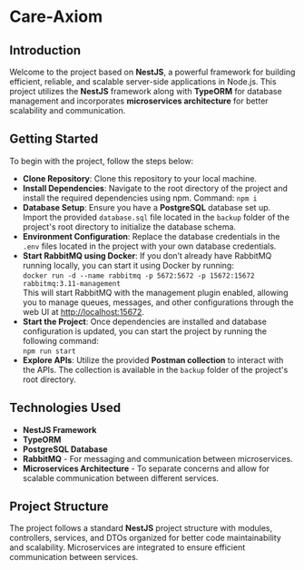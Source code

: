 # Care-Axiom

## Introduction

Welcome to the project based on **NestJS**, a powerful framework for building efficient, reliable, and scalable server-side applications in Node.js. This project utilizes the **NestJS** framework along with **TypeORM** for database management and incorporates **microservices architecture** for better scalability and communication.

## Getting Started

To begin with the project, follow the steps below:

- **Clone Repository**: Clone this repository to your local machine.
- **Install Dependencies**: Navigate to the root directory of the project and install the required dependencies using npm. Command: `npm i`
- **Database Setup**: Ensure you have a **PostgreSQL** database set up. Import the provided `database.sql` file located in the `backup` folder of the project's root directory to initialize the database schema.
- **Environment Configuration**: Replace the database credentials in the `.env` files located in the project with your own database credentials.
- **Start RabbitMQ using Docker**: If you don’t already have RabbitMQ running locally, you can start it using Docker by running:  
  `docker run -d --name rabbitmq -p 5672:5672 -p 15672:15672 rabbitmq:3.11-management`  
  This will start RabbitMQ with the management plugin enabled, allowing you to manage queues, messages, and other configurations through the web UI at [http://localhost:15672](http://localhost:15672).
- **Start the Project**: Once dependencies are installed and database configuration is updated, you can start the project by running the following command:  
  `npm run start`
- **Explore APIs**: Utilize the provided **Postman collection** to interact with the APIs. The collection is available in the `backup` folder of the project's root directory.

## Technologies Used

- **NestJS Framework**
- **TypeORM**
- **PostgreSQL Database**
- **RabbitMQ** - For messaging and communication between microservices.
- **Microservices Architecture** - To separate concerns and allow for scalable communication between different services.

## Project Structure

The project follows a standard **NestJS** project structure with modules, controllers, services, and DTOs organized for better code maintainability and scalability. Microservices are integrated to ensure efficient communication between services.
